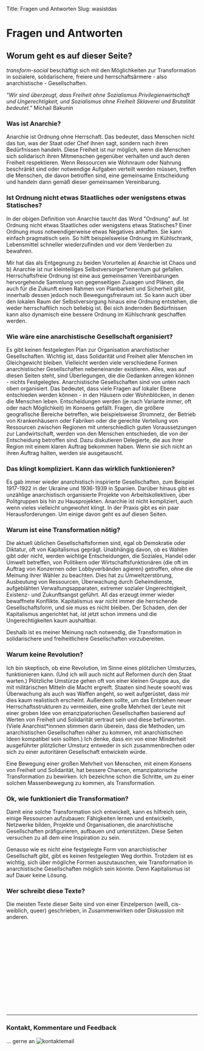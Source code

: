 Title: Fragen und Antworten
Slug: wasistdas

# Fragen und Antworten

## Worum geht es auf dieser Seite?

*transform-social* beschäftigt sich mit den Möglichkeiten zur Transformation in sozialere, solidarischere, freiere und herrschaftsärmere - also anarchistische - Gesellschaften.

*"Wir sind überzeugt, dass Freiheit ohne Sozialismus Privilegienwirtschaft und Ungerechtigkeit, und Sozialismus ohne Freiheit Sklaverei und Brutalität bedeutet."*
Michail Bakunin

### Was ist Anarchie?

Anarchie ist Ordnung ohne Herrschaft. Das bedeutet, dass Menschen nicht das tun, was der Staat oder Chef ihnen sagt, sondern nach ihren Bedürfnissen handeln.
Diese Freiheit ist nur möglich, wenn die Menschen sich solidarisch ihren Mitmenschen gegenüber verhalten und auch deren Freiheit respektieren.
Wenn Ressourcen wie Wohnraum oder Nahrung beschränkt sind oder notwendige Aufgaben verteilt werden müssen, treffen die Menschen, die davon betroffen sind, eine gemeinsame Entscheidung und handeln dann gemäß dieser gemeinsamen Vereinbarung.

### Ist Ordnung nicht etwas Staatliches oder wenigstens etwas Statisches?

In der obigen Definition von Anarchie taucht das Word "Ordnung" auf.
Ist Ordnung nicht etwas Staatliches oder wenigstens etwas Statisches?
Einer Ordnung muss notwendigerweise etwas Negatives anhaften.
Sie kann einfach pragmatisch sein. So hilft beispielsweise Ordnung im
Kühlschrank, Lebensmittel schneller wiederzufinden und vor dem Verderben zu bewahren.

Mir hat das als Entgegnung zu beiden Vorurteilen a) Anarchie ist Chaos und
b) Anarchie ist nur kleinteiliges Selbstversorger\*innentum gut gefallen.
Herrschaftsfreie Ordnung ist eine aus gemeinsamen Vereinbarungen hervorgehende
Sammlung von gegenseitigen Zusagen und Plänen, die auch für die Zukunft einen Rahmen von
Planbarkeit und Sicherheit gibt, innerhalb dessen jedoch noch Bewegungsfreiraum ist.
So kann auch über den lokalen Raum der Selbstversorgung hinaus eine Ordnung entstehen,
die weder herrschaftlich noch beliebig ist.
Bei sich ändernden Bedürfnissen kann also dynamisch eine bessere Ordnung im Kühlschrank geschaffen werden.


### Wie wäre eine anarchistische Gesellschaft organisiert?

Es gibt keinen festgelegten Plan zur Organisation anarchistischer Gesellschaften. Wichtig ist, dass Solidarität und Freiheit aller Menschen im Gleichgewicht bleiben.
Vielleicht werden viele verschiedene Formen anarchistischer Gesellschaften nebeneinander existieren.
Alles, was auf diesen Seiten steht, sind Überlegungen, die die Gedanken anregen können - nichts Festgelegtes.
Anarchistische Gesellschaften sind von unten nach oben organisiert. Das bedeutet, dass viele Fragen auf lokaler Ebene entschieden werden können - in den Häusern oder Wohnblöcken, in denen die Menschen leben. Entscheidungen werden (je nach Variante immer, oft oder nach Möglichkeit) im Konsens gefällt.
Fragen, die größere geografische Bereiche betreffen, wie beispielsweise Stromnetz, der Betrieb von Krankenhäusern oder Fabriken oder die gerechte Verteilung von Ressourcen zwischen Regionen mit unterschiedlich guten Voraussetzungen zur Landwirtschaft, werden von den Menschen entschieden, die von der Entscheidung betroffen sind. Dazu diskutieren Delegierte, die aus ihrer Region mit einem klaren Auftrag bekommen haben. Wenn sie sich nicht an ihren Auftrag halten, werden sie ausgetauscht.


### Das klingt kompliziert. Kann das wirklich funktionieren?

Es gab immer wieder anarchistisch inspirierte Gesellschaften, zum Beispiel 1917-1922 in der Ukraine und 1936-1939 in Spanien. Darüber hinaus gibt es unzählige anarchistisch organisierte Projekte von Arbeitskollektiven, über Politgruppen bis hin zu Hausprojekten.
Anarchie ist nicht kompliziert, auch wenn vieles vielleicht ungewohnt klingt. In der Praxis gibt es ein paar Herausforderungen. Um einige davon geht es auf diesen Seiten.


### Warum ist eine Transformation nötig?

Die aktuell üblichen Gesellschaftsformen sind, egal ob Demokratie oder Diktatur, oft von Kapitalismus geprägt. Unabhängig davon, ob es Wahlen gibt oder nicht, werden wichtige Entscheidungen, die Soziales, Handel oder Umwelt betreffen, von Politikern oder Wirtschaftsfunktionären (die oft im Auftrag von Konzernen oder Lobbyverbänden agieren) getroffen, ohne die Meinung ihrer Wähler zu beachten.
Dies hat zu Umweltzerstörung, Ausbeutung von Ressourcen, Überwachung durch Geheimdienste, aufgeblähten Verwaltungsapparaten, extremer sozialer Ungerechtigkeit, Existenz- und Zukunftsangst geführt.
All das erzeugt immer wieder bewaffnete Konflikte.
Kapitalismus war nicht immer die herrschende Gesellschaftsform, und sie muss es nicht bleiben. Der Schaden, den der Kapitalismus angerichtet hat, ist jetzt schon immens und die Ungerechtigkeiten kaum aushaltbar.

Deshalb ist es meiner Meinung nach notwendig, die Transformation in solidarischere und freiheitlichere Gesellschaften vorzubereiten.


### Warum keine Revolution?

Ich bin skeptisch, ob eine Revolution, im Sinne eines plötzlichen Umsturzes, funktionieren kann.
(Und ich will auch nicht auf Reformen durch den Staat warten.)
Plötzliche Umstürze gehen oft von einer kleinen Gruppe aus, die mit militärischen Mitteln die Macht ergreift.
Staaten sind heute sowohl was Überwachung als auch was Waffen angeht, so weit aufgerüstet,
dass mir dies kaum realistisch erscheint.
Außerdem sollte, um das Entstehen neuer Herrschaftsstrukturen zu vermeiden,
eine große Mehrheit der Leute mit einer groben Idee von emanzipatorischen Gesellschaften
basierend auf Werten von Freiheit und Solidarität vertraut sein und diese befürworten.
(Viele Anarchist\*innnen stimmen darin überein, dass die Methoden, um anarchistischen Gesellschaften
näher zu kommen, mit anarchistischen Ideen kompatibel sein sollten.)
Ich denke, dass ein von einer Minderheit ausgeführter plötzlicher Umsturz entweder in sich zusammenbrechen
oder sich zu einer autoritären Gesellschaft entwickeln würde.

Eine Bewegung einer großen Mehrheit von Menschen, mit einem Konsens von Freiheit und Solidarität, hat bessere
Chancen, emanzipatorische Transformation zu bewirken. Ich bezeichne schon die Schritte, um zu einer solchen
Massenbewegung zu kommen, als Transformation.


### Ok, wie funktioniert die Transformation?

Damit eine solche Transformation sich entwickelt, kann es hilfreich sein, einige Ressourcen aufzubauen:
Fähigkeiten lernen und entwickeln, Netzwerke bilden, Projekte und Organisationen, die anarchistische
Gesellschaften präfigurieren, aufbauen und unterstützen.
Diese Seiten versuchen zu all dem eine Inspiration zu sein.

Genauso wie es nicht eine festgelegte Form von anarchistischer Gesellschaft gibt,
gibt es keinen festgelegten Weg dorthin.
Trotzdem ist es wichtig, sich über mögliche Formen auszutauschen,
wie Transformation in anarchistische Gesellschaften möglich sein könnte.
Denn Kapitalismus ist auf Dauer keine Lösung.


### Wer schreibt diese Texte?

Die meisten Texte dieser Seite sind von einer Einzelperson (weiß, cis-weiblich, queer) geschrieben,
in Zusammenwirken oder Diskussion mit anderen.


<br>
<br>
<br>
<br>
<br>
<br>
<br>
<br>
<br>
<br>
<br>
<br>
<br>


---

### Kontakt, Kommentare und Feedback

... gerne an <img src="/documents/email.png" alt="kontaktemail">
